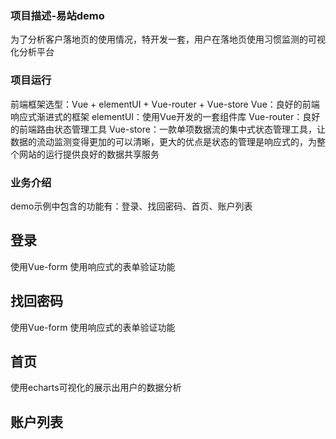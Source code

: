 ### 项目描述-易站demo
为了分析客户落地页的使用情况，特开发一套，用户在落地页使用习惯监测的可视化分析平台

### 项目运行
前端框架选型：Vue + elementUI + Vue-router + Vue-store
Vue：良好的前端响应式渐进式的框架
elementUI：使用Vue开发的一套组件库
Vue-router：良好的前端路由状态管理工具
Vue-store：一款单项数据流的集中式状态管理工具，让数据的流动监测变得更加的可以清晰，更大的优点是状态的管理是响应式的，为整个网站的运行提供良好的数据共享服务

### 业务介绍
demo示例中包含的功能有：登录、找回密码、首页、账户列表

## 登录
使用Vue-form 使用响应式的表单验证功能

## 找回密码
使用Vue-form 使用响应式的表单验证功能
## 首页
使用echarts可视化的展示出用户的数据分析
## 账户列表
